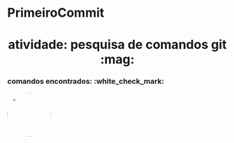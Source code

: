 # PrimeiroCommit
<h1 align="center">atividade: pesquisa de comandos git :mag: </h1>

<h3>comandos encontrados: :white_check_mark: </h3>
<img style="border-radius: 50%" src="https://img.quizur.com/f/img63268c40ee0ea9.36930120.jpg?lastEdited=1663470672" width= "100px" alt=""/>
